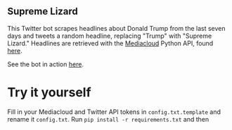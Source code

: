 ## Supreme Lizard 
This Twitter bot scrapes headlines about Donald Trump from the last seven days and tweets a random headline, replacing "Trump" with "Supreme Lizard." Headlines are retrieved with the [Mediacloud](http://mediacloud.org/) Python API, found [here](https://pypi.python.org/pypi/mediacloud).

See the bot in action [here](https://twitter.com/lizardheadlines).

# Try it yourself
Fill in your Mediacloud and Twitter API tokens in `config.txt.template` and rename it `config.txt`. Run `pip install -r requirements.txt` and then 